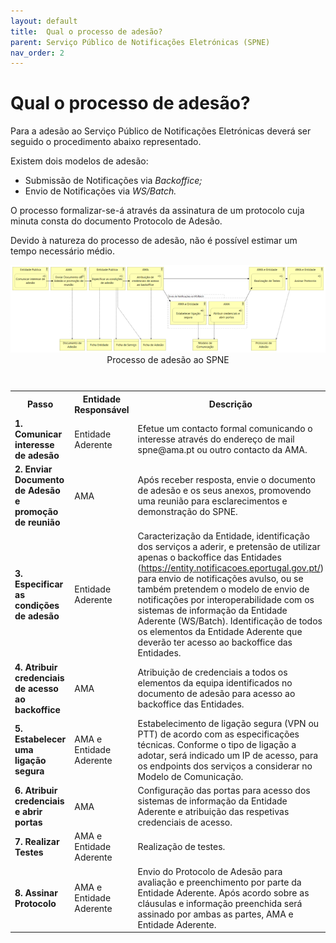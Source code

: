 ```yaml
---
layout: default
title:  Qual o processo de adesão?
parent: Serviço Público de Notificações Eletrónicas (SPNE)
nav_order: 2
---
```

# Qual o processo de adesão?

Para a adesão ao Serviço Público de Notificações Eletrónicas deverá ser seguido o procedimento abaixo representado.

Existem dois modelos de adesão:

* Submissão de Notificações via _Backoffice;_
* Envio de Notificações via _WS/Batch._

O processo formalizar-se-á através da assinatura de um protocolo cuja minuta consta do documento Protocolo de Adesão.

Devido à natureza do processo de adesão, não é possível estimar um tempo necessário médio.

<div style="text-align: center;">
  <img src="../../assets/images//spne 11.png" alt="Processo de adesão ao SPNE">
  Processo de adesão ao SPNE
</div>
<br>   

<table>
<caption></caption>
  <tr>
    <th >Passo</th>
    <th >Entidade Responsável</th>
    <th >Descrição</th>
  </tr>
  <tr>
    <td><strong>1. Comunicar interesse de adesão</strong></td>
    <td>Entidade Aderente</td>
    <td>Efetue um contacto formal comunicando o interesse através do endereço de mail<br>spne@ama.pt ou outro contacto da AMA.</td>
  </tr>
  <tr>
    <td><strong>2. Enviar Documento de Adesão e promoção de reunião</strong></td>
    <td>AMA</td>
    <td>Após receber resposta, envie o documento de adesão e os seus anexos, promovendo uma reunião para esclarecimentos e demonstração do SPNE.</td>
  </tr>
  <tr>
    <td><strong>3. Especificar as condições de adesão</strong></td>
    <td>Entidade Aderente</td>
    <td>Caracterização da Entidade, identificação dos serviços a aderir, e pretensão de utilizar apenas o backoffice das Entidades (<a href="https://entity.notificacoes.eportugal.gov.pt/">https://entity.notificacoes.eportugal.gov.pt/</a>) para envio de notificações avulso, ou se também pretendem o modelo de envio de notificações por interoperabilidade com os sistemas de informação da Entidade Aderente (WS/Batch).
      Identificação de todos os elementos da Entidade Aderente que deverão ter acesso ao backoffice das Entidades.</td>
  </tr>
  <tr>
    <td><strong>4. Atribuir credenciais de acesso ao backoffice </strong></td>
    <td>AMA</td>
    <td>Atribuição de credenciais a todos os elementos da equipa identificados no documento de adesão para acesso ao backoffice das Entidades.</td>
  </tr>
  <tr>
    <td><strong>5. Estabelecer uma ligação segura</strong></td>
    <td>AMA e Entidade Aderente</td>
    <td>Estabelecimento de ligação segura (VPN ou PTT) de acordo com as especificações técnicas.
      Conforme o tipo de ligação a adotar, será indicado um IP de acesso, para os endpoints dos serviços a considerar no Modelo de Comunicação.</td>
  </tr>
  <tr>
    <td><strong>6. Atribuir credenciais e abrir portas</strong></td>
    <td>AMA</td>
    <td>Configuração das portas para acesso dos sistemas de informação da Entidade Aderente e atribuição das respetivas credenciais de acesso.</td>
  </tr>
  <tr>
    <td><strong>7. Realizar Testes</strong></td>
    <td>AMA e Entidade Aderente</td>
    <td>Realização de testes.</td>
  </tr>
  <tr>
    <td><strong>8. Assinar Protocolo</strong></td>
    <td>AMA e Entidade Aderente</td>
    <td>Envio do Protocolo de Adesão para avaliação e preenchimento por parte da Entidade Aderente. Após acordo sobre as cláusulas e informação preenchida será assinado por ambas as partes, AMA e Entidade Aderente.</td>
  </tr>
</table>
